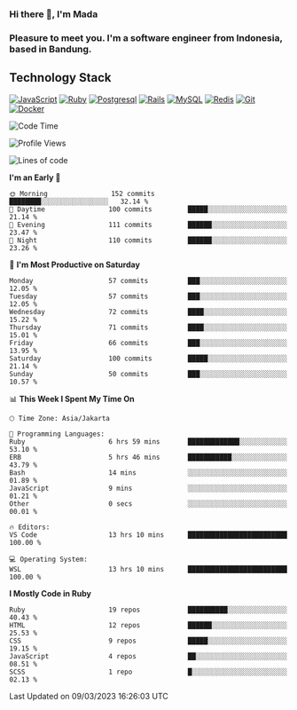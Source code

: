 ### Hi there 👋, I'm Mada
### Pleasure to meet you. I'm a software engineer from Indonesia, based in Bandung.

## Technology Stack

[![JavaScript](https://img.shields.io/badge/-JavaScript-%23F7DF1C?style=flat-square&logo=javascript&logoColor=000000&labelColor=%23F7DF1C&color=%23FFCE5A)](https://www.javascript.com/)
[![Ruby](https://img.shields.io/badge/Ruby-CC342D?style=flat-square&logo=ruby&logoColor=white)](https://www.ruby-lang.org/en/)
[![Postgresql](https://img.shields.io/badge/PostgreSQL-316192?style=flat-square&logo=postgresql&logoColor=ffffff)](https://www.postgresql.org/)
[![Rails](https://img.shields.io/badge/Ruby_on_Rails-CC0000?style=flat-square&logo=ruby-on-rails&logoColor=white)](https://rubyonrails.org/)
[![MySQL](https://img.shields.io/badge/-MySQL-4479A1?style=flat-square&logo=MySQL&logoColor=ffffff)](https://www.mysql.com/)
[![Redis](https://img.shields.io/badge/-Redis-DC382D?style=flat-square&logo=Redis&logoColor=ffffff)](https://redis.io/)
[![Git](https://img.shields.io/badge/-Git-%23F05032?style=flat-square&logo=git&logoColor=%23ffffff)](https://git-scm.com/)
[![Docker](https://img.shields.io/badge/-Docker-2496ED?style=flat-square&logo=docker&logoColor=ffffff)](https://www.docker.com/)
<!--
**madaarya/madaarya** is a ✨ _special_ ✨ repository because its `README.md` (this file) appears on your GitHub profile.

Here are some ideas to get you started:

- 🔭 I’m currently working on ...
- 🌱 I’m currently learning ...
- 👯 I’m looking to collaborate on ...
- 🤔 I’m looking for help with ...
- 💬 Ask me about ...
- 📫 How to reach me: ...
- 😄 Pronouns: ...
- ⚡ Fun fact: ...
-->
<!--START_SECTION:waka-->
![Code Time](http://img.shields.io/badge/Code%20Time-5%2C232%20hrs%2042%20mins-blue)

![Profile Views](http://img.shields.io/badge/Profile%20Views-0-blue)

![Lines of code](https://img.shields.io/badge/From%20Hello%20World%20I%27ve%20Written-18.4%20million%20lines%20of%20code-blue)

**I'm an Early 🐤** 

```text
🌞 Morning                152 commits         ████████░░░░░░░░░░░░░░░░░   32.14 % 
🌆 Daytime                100 commits         █████░░░░░░░░░░░░░░░░░░░░   21.14 % 
🌃 Evening                111 commits         ██████░░░░░░░░░░░░░░░░░░░   23.47 % 
🌙 Night                  110 commits         ██████░░░░░░░░░░░░░░░░░░░   23.26 % 
```
📅 **I'm Most Productive on Saturday** 

```text
Monday                   57 commits          ███░░░░░░░░░░░░░░░░░░░░░░   12.05 % 
Tuesday                  57 commits          ███░░░░░░░░░░░░░░░░░░░░░░   12.05 % 
Wednesday                72 commits          ████░░░░░░░░░░░░░░░░░░░░░   15.22 % 
Thursday                 71 commits          ████░░░░░░░░░░░░░░░░░░░░░   15.01 % 
Friday                   66 commits          ███░░░░░░░░░░░░░░░░░░░░░░   13.95 % 
Saturday                 100 commits         █████░░░░░░░░░░░░░░░░░░░░   21.14 % 
Sunday                   50 commits          ███░░░░░░░░░░░░░░░░░░░░░░   10.57 % 
```


📊 **This Week I Spent My Time On** 

```text
🕑︎ Time Zone: Asia/Jakarta

💬 Programming Languages: 
Ruby                     6 hrs 59 mins       █████████████░░░░░░░░░░░░   53.10 % 
ERB                      5 hrs 46 mins       ███████████░░░░░░░░░░░░░░   43.79 % 
Bash                     14 mins             ░░░░░░░░░░░░░░░░░░░░░░░░░   01.89 % 
JavaScript               9 mins              ░░░░░░░░░░░░░░░░░░░░░░░░░   01.21 % 
Other                    0 secs              ░░░░░░░░░░░░░░░░░░░░░░░░░   00.01 % 

🔥 Editors: 
VS Code                  13 hrs 10 mins      █████████████████████████   100.00 % 

💻 Operating System: 
WSL                      13 hrs 10 mins      █████████████████████████   100.00 % 
```

**I Mostly Code in Ruby** 

```text
Ruby                     19 repos            ██████████░░░░░░░░░░░░░░░   40.43 % 
HTML                     12 repos            ██████░░░░░░░░░░░░░░░░░░░   25.53 % 
CSS                      9 repos             █████░░░░░░░░░░░░░░░░░░░░   19.15 % 
JavaScript               4 repos             ██░░░░░░░░░░░░░░░░░░░░░░░   08.51 % 
SCSS                     1 repo              █░░░░░░░░░░░░░░░░░░░░░░░░   02.13 % 
```




 Last Updated on 09/03/2023 16:26:03 UTC
<!--END_SECTION:waka-->
